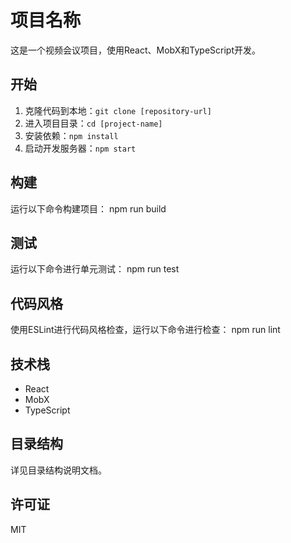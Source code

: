 # 项目名称
这是一个视频会议项目，使用React、MobX和TypeScript开发。

## 开始
1. 克隆代码到本地：`git clone [repository-url]`
2. 进入项目目录：`cd [project-name]`
3. 安装依赖：`npm install`
4. 启动开发服务器：`npm start`

## 构建
运行以下命令构建项目：
npm run build



## 测试
运行以下命令进行单元测试：
npm run test


## 代码风格
使用ESLint进行代码风格检查，运行以下命令进行检查：
npm run lint


## 技术栈
- React
- MobX
- TypeScript

## 目录结构
详见目录结构说明文档。

## 许可证
MIT
